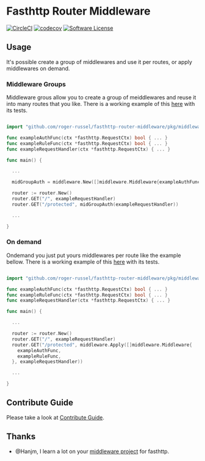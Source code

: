 # Fasthttp Router Middleware

[![CircleCI](https://circleci.com/gh/roger-russel/fasthttp-router-middleware.svg?style=shield)](https://circleci.com/gh/roger-russel/fasthttp-router-middleware) [![codecov](https://codecov.io/gh/roger-russel/fasthttp-router-middleware/branch/master/graph/badge.svg)](https://codecov.io/gh/roger-russel/fasthttp-router-middleware) [![Software License](https://img.shields.io/badge/license-Apache-brightgreen.svg?style=flat-square)](LICENSE.md)

## Usage

It's possible create a group of middlewares and use it per routes, or apply middlewares on demand.

### Middleware Groups

Middleware grous allow you to create a group of meiddlewares and reuse it into many routes that you like.
There is a working example of this [here](https://github.com/roger-russel/fasthttp-router-middleware/blob/master/docs/examples/group) with its tests.

```go

import "github.com/roger-russel/fasthttp-router-middleware/pkg/middleware"

func exampleAuthFunc(ctx *fasthttp.RequestCtx) bool { ... }
func exampleRuleFunc(ctx *fasthttp.RequestCtx) bool { ... }
func exampleRequestHandler(ctx *fasthttp.RequestCtx) { ... }

func main() {

  ...

  midGroupAuth = middleware.New([]middleware.Middleware{exampleAuthFunc, exampleRuleFunc})

  router := router.New()
  router.GET("/", exampleRequestHandler)
  router.GET("/protected", midGroupAuth(exampleRequestHandler))

  ...

}

```

### On demand

Ondemand you just put yours middlewares per route like the example bellow.
There is a working example of this [here](https://github.com/roger-russel/fasthttp-router-middleware/blob/master/docs/examples/ondemand) with its tests.

```go

import "github.com/roger-russel/fasthttp-router-middleware/pkg/middleware"

func exampleAuthFunc(ctx *fasthttp.RequestCtx) bool { ... }
func exampleRuleFunc(ctx *fasthttp.RequestCtx) bool { ... }
func exampleRequestHandler(ctx *fasthttp.RequestCtx) { ... }

func main() {

  ...

  router := router.New()
  router.GET("/", exampleRequestHandler)
  router.GET("/protected", middleware.Apply([]middleware.Middleware{
    exampleAuthFunc,
    exampleRuleFunc,
  }, exampleRequestHandler))

  ...

}

```

## Contribute Guide

Please take a look at [Contribute Guide](https://github.com/roger-russel/fasthttp-router-middleware/blob/master/docs/contributing.md).

## Thanks

* @Hanjm, I learn a lot on your [middleware project](https://github.com/hanjm/fasthttpmiddleware) for fasthttp.
